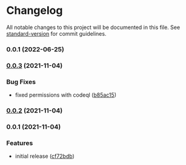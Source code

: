 # Changelog

All notable changes to this project will be documented in this file. See [standard-version](https://github.com/conventional-changelog/standard-version) for commit guidelines.

### 0.0.1 (2022-06-25)

### [0.0.3](https://github.com/meza/typescript-template/compare/v0.0.2...v0.0.3) (2021-11-04)


### Bug Fixes

* fixed permissions with codeql ([b85ac15](https://github.com/meza/typescript-template/commit/b85ac15201048d8be86143ca9f0aab3673af7ae1))

### [0.0.2](https://github.com/meza/typescript-template/compare/v0.0.1...v0.0.2) (2021-11-04)

### 0.0.1 (2021-11-04)


### Features

* initial release ([cf72bdb](https://github.com/meza/typescript-template/commit/cf72bdb9ed771f3317374c62c7ffc73dad62b539))
